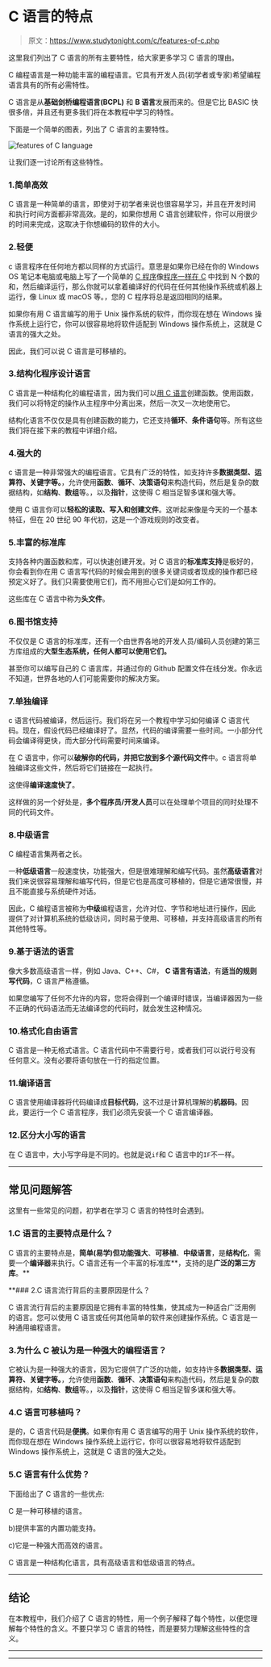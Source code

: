 # C 语言的特点

> 原文：<https://www.studytonight.com/c/features-of-c.php>

这里我们列出了 C 语言的所有主要特性，给大家更多学习 C 语言的理由。

C 编程语言是一种功能丰富的编程语言。它具有开发人员(初学者或专家)希望编程语言具有的所有必需特性。

C 语言是从**基础剑桥编程语言(BCPL)** 和 **B 语言**发展而来的。但是它比 BASIC 快很多倍，并且还有更多我们将在本教程中学习的特性。

下面是一个简单的图表，列出了 C 语言的主要特性。

![features of C language](img/89d4b4af72667e63e0faf569abdc3ef7.png)

让我们逐一讨论所有这些特性。

### 1.简单高效

C 语言是一种简单的语言，即使对于初学者来说也很容易学习，并且在开发时间和执行时间方面都非常高效。是的，如果你想用 C 语言创建软件，你可以用很少的时间来完成，这取决于你想编码的软件的大小。

### 2.轻便

c 语言程序在任何地方都以同样的方式运行。意思是如果你已经在你的 Windows OS 笔记本电脑或电脑上写了一个简单的 [C 程序](https://www.studytonight.com/c/programs/)像[程序一样在 C](https://www.studytonight.com/c/programs/numbers/sum-of-n-numbers) 中找到 N 个数的和，然后编译运行，那么你就可以拿着编译好的代码在任何其他操作系统或机器上运行，像 Linux 或 macOS 等。，您的 C 程序将总是返回相同的结果。

如果你有用 C 语言编写的用于 Unix 操作系统的软件，而你现在想在 Windows 操作系统上运行它，你可以很容易地将软件适配到 Windows 操作系统上，这就是 C 语言的强大之处。

因此，我们可以说 C 语言是可移植的。

### 3.结构化程序设计语言

C 语言是一种结构化的编程语言，因为我们可以[用 C 语言](https://www.studytonight.com/c/user-defined-functions-in-c.php)创建函数。使用函数，我们可以将特定的操作从主程序中分离出来，然后一次又一次地使用它。

结构化语言不仅仅是具有创建函数的能力，它还支持**循环**、**条件语句**等。所有这些我们将在接下来的教程中详细介绍。

### 4.强大的

c 语言是一种非常强大的编程语言。它具有广泛的特性，如支持许多**数据类型、运算符、关键字等。**，允许使用**函数**、**循环**、**决策语句**来构造代码，然后是复杂的数据结构，如**结构**、**数组**等。，以及**指针**，这使得 C 相当足智多谋和强大等。

使用 C 语言你可以**轻松的读取、写入和创建文件**。这听起来像是今天的一个基本特征，但在 20 世纪 90 年代初，这是一个游戏规则的改变者。

### 5.丰富的标准库

支持各种内置函数和库，可以快速创建开发。对 C 语言的**标准库支持**是极好的，你会看到你在用 C 语言写代码的时候会用到的很多关键词或者现成的操作都已经预定义好了。我们只需要使用它们，而不用担心它们是如何工作的。

这些库在 C 语言中称为**头文件**。

### 6.图书馆支持

不仅仅是 C 语言的标准库，还有一个由世界各地的开发人员/编码人员创建的第三方库组成的**大型生态系统，任何人都可以使用它们。**

甚至你可以编写自己的 C 语言库，并通过你的 Github 配置文件在线分发。你永远不知道，世界各地的人们可能需要你的解决方案。

### 7.单独编译

c 语言代码被编译，然后运行。我们将在另一个教程中学习如何编译 C 语言代码。现在，假设代码已经编译好了。显然，代码的编译需要一些时间。一小部分代码会编译得更快，而大部分代码需要时间来编译。

在 C 语言中，你可以**破解你的代码，并把它放到多个源代码文件**中。c 语言将单独编译这些文件，然后将它们链接在一起执行。

这使得**编译速度快了**。

这样做的另一个好处是，**多个程序员/开发人员**可以在处理单个项目的同时处理不同的代码文件。

### 8.中级语言

C 编程语言集两者之长。

一种**低级语言**一般速度快，功能强大，但是很难理解和编写代码。虽然**高级语言**对我们来说很容易理解和编写代码，但是它也是高度可移植的，但是它通常很慢，并且不能直接与系统硬件对话。

因此，C 编程语言被称为**中级**编程语言，允许对位、字节和地址进行操作，因此提供了对计算机系统的低级访问，同时易于使用、可移植，并支持高级语言的所有其他特性等。

### 9.基于语法的语言

像大多数高级语言一样，例如 Java、C++、C#， **C 语言有语法**，有**适当的规则写代码**，C 语言严格遵循。

如果您编写了任何不允许的内容，您将会得到一个编译时错误，当编译器因为一些不正确的代码语法而无法编译您的代码时，就会发生这种情况。

### 10.格式化自由语言

C 语言是一种无格式语言。C 语言代码中不需要行号，或者我们可以说行号没有任何意义。没有必要将语句放在一行的指定位置。

### 11.编译语言

C 语言使用编译器将代码编译成**目标代码**，这不过是计算机理解的**机器码**。因此，要运行一个 C 语言程序，我们必须先安装一个 C 语言编译器。

### 12.区分大小写的语言

在 C 语言中，大小写字母是不同的。也就是说`if`和 C 语言中的`IF`不一样。

* * *

## 常见问题解答

这里有一些常见的问题，初学者在学习 C 语言的特性时会遇到。

### 1.C 语言的主要特点是什么？

C 语言的主要特点是，**简单(易学)但功能强大**、**可移植**、**中级语言**，是**结构化**，需要一个**编译器**来执行。C 语言还有一个丰富的标准库**，支持的是**广泛的第三方库**。**

 **### 2.C 语言流行背后的主要原因是什么？

C 语言流行背后的主要原因是它拥有丰富的特性集，使其成为一种适合广泛用例的语言。您可以使用 C 语言或任何其他简单的软件来创建操作系统。C 语言是一种通用编程语言。

### 3.为什么 C 被认为是一种强大的编程语言？

它被认为是一种强大的语言，因为它提供了广泛的功能，如支持许多**数据类型、运算符、关键字等。**，允许使用**函数**、**循环**、**决策语句**来构造代码，然后是复杂的数据结构，如**结构**、**数组**等。，以及**指针**，这使得 C 相当足智多谋和强大等。

### 4.C 语言可移植吗？

是的，C 语言代码是**便携**。如果你有用 C 语言编写的用于 Unix 操作系统的软件，而你现在想在 Windows 操作系统上运行它，你可以很容易地将软件适配到 Windows 操作系统上，这就是 C 语言的强大之处。

### 5.C 语言有什么优势？

下面给出了 C 语言的一些优点:

C 是一种可移植的语言。

b)提供丰富的内置功能支持。

c)它是一种强大而高效的语言。

C 语言是一种结构化语言，具有高级语言和低级语言的特点。

* * *

## 结论

在本教程中，我们介绍了 C 语言的特性，用一个例子解释了每个特性，以便您理解每个特性的含义。不要只学习 C 语言的特性，而是要努力理解这些特性的含义。

* * *

* * ***